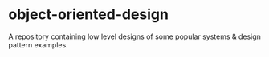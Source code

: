 # object-oriented-design
A repository containing low level designs of some popular systems &amp; design pattern examples.

